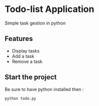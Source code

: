 # Todo-list Application 

Simple task gestion in python

## Features
- Display tasks
- Add a task
- Remove a task

## Start the project

Be sure to have python installed then :

```bash
python todo.py
